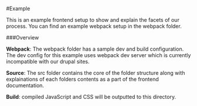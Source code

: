 #Example

This is an example frontend setup to show and explain the facets of our process. You can find
an example webpack setup in the webpack folder.

###Overview

**Webpack**: The webpack folder has a sample dev and build configuration. The dev config for this
example uses webpack dev server which is currently incompatible with our drupal sites.

**Source**: The src folder contains the core of the folder structure along with explainations of
each folders contents as a part of the frontend documentation.

**Build**: compiled JavaScript and CSS will be outputted to this directory.

